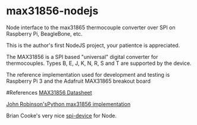 # max31856-nodejs
Node interface to the max31865 thermocouple converter over SPI on Raspberry Pi, BeagleBone, etc.

This is the author's first NodeJS project, your patientce is appreciated.

The MAX31856 is a SPI based "universal" digital converter for thermocouples.  Types B, E, J, K, N, R, S and T are supported by the device.

The reference implementation used for development and testing is Raspberry Pi 3 and the Adafruit MAX31865 breakout board

#References
[MAX31856 Datasheet](https://datasheets.maximintegrated.com/en/ds/MAX31856.pdf)

[John Robinson's](https://github.com/johnrbnsn)[Python max31856 implementation](https://github.com/johnrbnsn/Adafruit_Python_MAX31856)

Brian Cooke's very nice [spi-device](https://github.com/fivdi/spi-device) for Node.